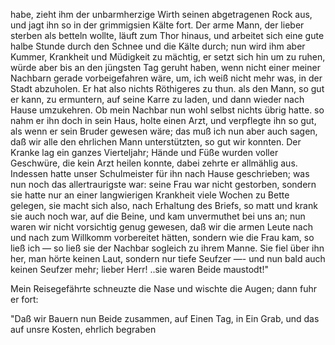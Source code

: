<a name="74"></a>

habe, zieht ihm der unbarmherzige Wirth seinen abgetragenen 
Rock aus, und jagt ihn so in der grimmigsien Kälte
fort. Der arme Mann, der lieber sterben als betteln wollte, 
läuft zum Thor hinaus, und arbeitet sich eine gute
halbe Stunde durch den Schnee und die Kälte durch; nun
wird ihm aber Kummer, Krankheit und Müdigkeit zu mächtig, 
er setzt sich hin um zu ruhen, würde aber bis an den
jüngsten Tag geruht haben, wenn nicht einer meiner Nachbarn 
gerade vorbeigefahren wäre, um, ich weiß nicht mehr
was, in der Stadt abzuholen. Er hat also nichts Röthigeres
zu thun. als den Mann, so gut er kann, zu ermuntern, 
auf seine Karre zu laden, und dann wieder nach Hause
umzukehren. Ob mein Nachbar nun wohl selbst nichts übrig 
hatte. so nahm er ihn doch in sein Haus, holte einen
Arzt, und verpflegte ihn so gut, als wenn er sein Bruder
gewesen wäre; das muß ich nun aber auch sagen, daß wir
alle den ehrlichen Mann unterstützten, so gut wir konnten.
Der Kranke lag ein ganzes Vierteljahr; Hände und Füße
wurden voller Geschwüre, die kein Arzt heilen konnte, dabei 
zehrte er allmählig aus. Indessen hatte unser Schulmeister 
für ihn nach Hause geschrieben; was nun noch das
allertraurigste war: seine Frau war nicht gestorben, sondern
sie hatte nur an einer langwierigen Krankheit viele Wochen 
zu Bette gelegen, sie macht sich also, nach Erhaltung
des Briefs, so matt und krank sie auch noch war, auf
die Beine, und kam unvermuthet bei uns an; nun waren
wir nicht vorsichtig genug gewesen, daß wir die armen
Leute nach und nach zum Willkomm vorbereitet hätten, sondern 
wie die Frau kam, so ließ ich — so ließ sie der Nachbar 
sogleich zu ihrem Manne. Sie fiel über ihn her, man
hörte keinen Laut, sondern nur tiefe Seufzer —- und nun
bald auch keinen Seufzer mehr; lieber Herr! ..sie waren
Beide maustodt!"

Mein Reisegefährte schneuzte die Nase und wischte die
Augen; dann fuhr er fort:

"Daß wir Bauern nun Beide zusammen, auf Einen
Tag, in Ein Grab, und das auf unsre Kosten, ehrlich begraben

